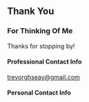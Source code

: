 ## Thank You
### For Thinking Of Me

Thanks for stopping by!

#### Professional Contact Info
[trevorghseay@gmail.com](mailto:)

#### Personal Contact Info
[]()
